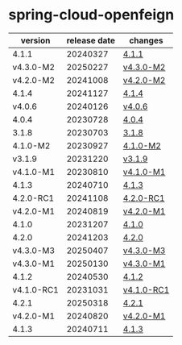 # spring-cloud-openfeign	


|version|release date|changes|
|---|---|---|
|4.1.1|20240327|[4.1.1](./4.1.1-20240327.md)|
|v4.3.0-M2|20250227|[v4.3.0-M2](./v4.3.0-M2-20250227.md)|
|v4.2.0-M2|20241008|[v4.2.0-M2](./v4.2.0-M2-20241008.md)|
|4.1.4|20241127|[4.1.4](./4.1.4-20241127.md)|
|v4.0.6|20240126|[v4.0.6](./v4.0.6-20240126.md)|
|4.0.4|20230728|[4.0.4](./4.0.4-20230728.md)|
|3.1.8|20230703|[3.1.8](./3.1.8-20230703.md)|
|4.1.0-M2|20230927|[4.1.0-M2](./4.1.0-M2-20230927.md)|
|v3.1.9|20231220|[v3.1.9](./v3.1.9-20231220.md)|
|v4.1.0-M1|20230810|[v4.1.0-M1](./v4.1.0-M1-20230810.md)|
|4.1.3|20240710|[4.1.3](./4.1.3-20240710.md)|
|4.2.0-RC1|20241108|[4.2.0-RC1](./4.2.0-RC1-20241108.md)|
|v4.2.0-M1|20240819|[v4.2.0-M1](./v4.2.0-M1-20240819.md)|
|4.1.0|20231207|[4.1.0](./4.1.0-20231207.md)|
|4.2.0|20241203|[4.2.0](./4.2.0-20241203.md)|
|v4.3.0-M3|20250407|[v4.3.0-M3](./v4.3.0-M3-20250407.md)|
|v4.3.0-M1|20250130|[v4.3.0-M1](./v4.3.0-M1-20250130.md)|
|4.1.2|20240530|[4.1.2](./4.1.2-20240530.md)|
|v4.1.0-RC1|20231031|[v4.1.0-RC1](./v4.1.0-RC1-20231031.md)|
|4.2.1|20250318|[4.2.1](./4.2.1-20250318.md)|
|v4.2.0-M1|20240820|[v4.2.0-M1](./v4.2.0-M1-20240820.md)|
|4.1.3|20240711|[4.1.3](./4.1.3-20240711.md)|
